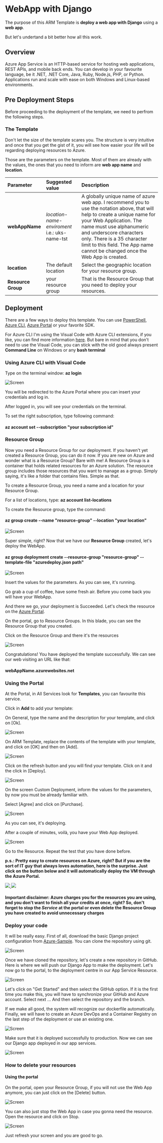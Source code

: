 # WebApp with Django

The purpose of this ARM Template is **deploy a web app with Django** using a **web app**.

But let's undertand a bit better how all this work.

## Overview

Azure App Service is an HTTP-based service for hosting web applications, REST APIs, and mobile back ends. You can develop in your favourite language, be it .NET, .NET Core, Java, Ruby, Node.js, PHP, or Python. Applications run and scale with ease on both Windows and Linux-based environments.

## Pre Deployment Steps

Before proceeding to the deployment of the template, we need to perfrom the following steps.

### The Template

Don't let the size of the template scares you. The structure is very intuitive and once that you get the gist of it, you will see how easier your life will be regarding deploying resources to Azure.

Those are the parameters on the template. Most of them are already with the values, the ones that you need to inform are **web app name** and **location**.

Parameter         | Suggested value     | Description
:--------------- |:-------------      |:---------------------
**webAppName** |*location*-*name*-*enviroment* i.e.:  uks-name-tst  | A globally unique name of azure web app. I recommend you to use the notation above, that will help to create a unique name for your Web Application. The name must use alphanumeric and underscore characters only. There is a 35 character limit to this field. The App name cannot be changed once the Web App is created.
**location**| The default location | Select the geographic location for your resource group.
**Resource Group**| your resource group |  That is the Resource Group that you need to deploy your resources.

## Deployment

There are a few ways to deploy this template.
You can use [PowerShell](https://docs.microsoft.com/en-us/azure/azure-resource-manager/resource-group-template-deploy), [Azure CLI](https://docs.microsoft.com/en-us/azure/azure-resource-manager/resource-group-template-deploy-cli), [Azure Portal](https://docs.microsoft.com/en-us/azure/azure-resource-manager/resource-group-template-deploy-portal) or your favorite SDK.

For Azure CLI I'm using the Visual Code with Azure CLI extensions, if you like, you can find more information [here](https://code.visualstudio.com/docs/azure/extensions). But bare in mind that you don't need to use the Visual Code, you can stick with the old good always present **Command Line** on Windows or any **bash terminal**

### Using Azure CLI with Visual Code

Type on the terminal window: **az login**

![Screen](./images/az-log.png)

You will be redirected to the Azure Portal where you can insert your credentials and log in.

After logged in, you will see your credentials on the terminal.

To set the right subscription, type following command:

#### az account set --subscription "your subscription id"

### Resource Group

Now you need a Resource Group for our deployment. If you haven't yet created a Resource Group, you can do it now. If you are new on Azure and wonder what is a Resource Group? Bare with me! A Resource Group is a container that holds related resources for an Azure solution. The resource group includes those resources that you want to manage as a group. Simply saying, it's like a folder that contains files. Simple as that.

To create a Resource Group, you need a name and a location for your Resource Group.

For a list of locations, type: **az account list-locations**

To create the Resource group, type the command:

#### az group create --name "resource-group" --location "your location"

![Screen](./images/az-groupcreate.png)

Super simple, right? Now that we have our **Resource Group** created, let's deploy the WebApp.

#### az group deployment create --resource-group "resource-group" --template-file "azuredeploy.json path"

![Screen](./images/az-group-deploy.png)

Insert the values for the parameters.
As you can see, it's running.

Go grab a cup of coffee, have some fresh air. Before you come back you will have your WebApp.

And there we go, your deployment is Succeeded. Let's check the resource on the [Azure Portal](https://portal.azure.com).

On the portal, go to Resource Groups. In this blade, you can see the Resource Group that you created.

Click on the Resource Group and there it's the resources

![Screen](./images/portal-resource.png)

Congratulations! You have deployed the template successfully. We can see our web visiting an URL like that:

#### webAppName.azurewebsites.net

### Using the Portal

At the Portal, in All Services look for **Templates**, you can favourite this service.

Click in **Add** to add your template:

On General, type the name and the description for your template, and click on [Ok].

![Screen](./images/aztemplate2.png)

On ARM Template, replace the contents of the template with your template, and click on [OK] and then on [Add].

![Screen](./images/aztemplate3.png)

Click on the refresh button and you will find your template. Click on it and the click in [Deploy].

![Screen](./images/azportaldeploy.png)

On the screen Custom Deployment, inform the values for the parameters, by now you must be already familiar with.

Select [Agree] and click on [Purchase].

![Screen](./images/azportaldeploy2.png)

As you can see, it's deploying.

After a couple of minutes, voilà, you have your Web App deployed.

![Screen](./images/azportaldeploy3.png)

Go to the Resource. Repeat the test that you have done before.

**p.s.: Pretty easy to create resources on Azure, right? But if you are the sort of IT guy that always loves automation, here is the surprise. Just click on the button below and it will automatically deploy the VM through the  Azure Portal.**

<a href="https://portal.azure.com/#create/Microsoft.Template/uri/https%3A%2F%2Fraw.githubusercontent.com%2FAzure%2Fazure-quickstart-templates%2Fmaster%2F101-webapp-linux-django%2Fazuredeploy.json" target="_blank">
    <img src="https://raw.githubusercontent.com/Azure/azure-quickstart-templates/master/1-CONTRIBUTION-GUIDE/images/deploytoazure.png"/>
</a>
<a href="http://armviz.io/#/?load=https%3A%2F%2Fraw.githubusercontent.com%2FAzure%2Fazure-quickstart-templates%2Fmaster%2F101-webapp-linux-django%2Fazuredeploy.json" target="_blank">
    <img src="https://raw.githubusercontent.com/Azure/azure-quickstart-templates/master/1-CONTRIBUTION-GUIDE/images/visualizebutton.png"/>
</a>

#### Important disclaimer: Azure charges you for the resources you are using, and you don't want to finish all your credits at once, right? So, don't forget to stop the ___Service___ at the portal or even delete the Resource Group you have created to avoid unnecessary charges

### Deploy your code

It will be really easy. First of all, download the basic Django project configuration from [Azure-Sample](https://github.com/Azure-Samples/docker-django-webapp-linux.git). You can clone the repository using git.

![Screen](./images/git-clone.png)

Once we have cloned the repository, let's create a new repository in GitHub. Here is where we will push our Django App to make the deployment. Let's now go to the portal, to the deployment centre in our App Service Resource.

![Screen](./images/app-service.png)

Let's click on "Get Started" and then select the GitHub option. If it is the first time you make this, you will have to synchronize your GitHub and Azure account.
Select next ... And then select the repository and the branch.

If we make all good, the system will recognize our dockerfile automatically. Finally, we will have to create an Azure DevOps and a Container Registry on the last step of the deployment or use an existing one.

![Screen](./images/build.png)

Make sure that it is deployed successfully to production. Now we can see our Django app deployed in our app services.

![Screen](./images/new-django-app-service.png)

### How to delete your resources

#### Using the portal

On the portal, open your Resource Group, if you will not use the Web App anymore, you can just click on the [Delete] button.

![Screen](./images/delete-rsc.png)

You can also just stop the Web App in case you gonna need the resource. Open the resource and click on Stop.

![Screen](./images/stop-rsc.png)

Just refresh your screen and you are good to go.
